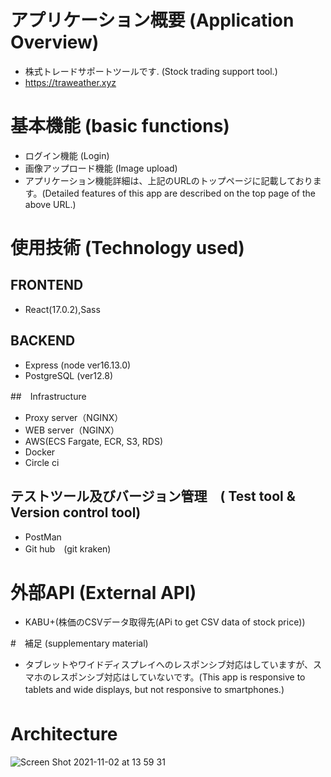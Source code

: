 # アプリケーション概要 (Application Overview)
* 株式トレードサポートツールです. (Stock trading support tool.)
* https://traweather.xyz

# 基本機能 (basic functions)
* ログイン機能 (Login)
* 画像アップロード機能 (Image upload)
* アプリケーション機能詳細は、上記のURLのトップページに記載しております。(Detailed features of this app are described on the top page of the above URL.)

# 使用技術  (Technology used)
## FRONTEND
* React(17.0.2),Sass
## BACKEND
* Express (node ver16.13.0)
* PostgreSQL (ver12.8)

##　Infrastructure
* Proxy server（NGINX）
* WEB server（NGINX）
* AWS(ECS Fargate, ECR, S3, RDS)
* Docker
* Circle ci
## テストツール及びバージョン管理　( Test tool & Version control tool)
* PostMan
* Git hub　(git kraken)

# 外部API (External API)
* KABU+(株価のCSVデータ取得先(APi to get CSV data of stock price))

#　補足 (supplementary material)
* タブレットやワイドディスプレイへのレスポンシブ対応はしていますが、スマホのレスポンシブ対応はしていないです。(This app is responsive to tablets and wide displays, but not responsive to smartphones.)　

# Architecture　
![Screen Shot 2021-11-02 at 13 59 31](https://user-images.githubusercontent.com/54715182/139789313-283e3df3-4af1-4aab-b395-297e1bb1704a.png)
